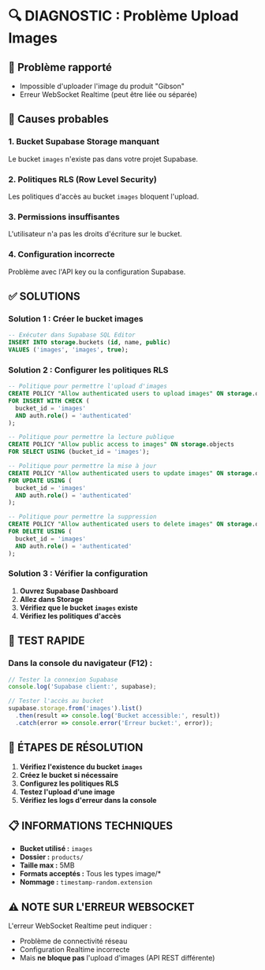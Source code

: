 # 🔍 DIAGNOSTIC : Problème Upload Images

## 🚨 Problème rapporté
- Impossible d'uploader l'image du produit "Gibson"
- Erreur WebSocket Realtime (peut être liée ou séparée)

## 🔧 Causes probables

### 1. **Bucket Supabase Storage manquant**
Le bucket `images` n'existe pas dans votre projet Supabase.

### 2. **Politiques RLS (Row Level Security)**
Les politiques d'accès au bucket `images` bloquent l'upload.

### 3. **Permissions insuffisantes**
L'utilisateur n'a pas les droits d'écriture sur le bucket.

### 4. **Configuration incorrecte**
Problème avec l'API key ou la configuration Supabase.

## ✅ SOLUTIONS

### Solution 1 : Créer le bucket images
```sql
-- Exécuter dans Supabase SQL Editor
INSERT INTO storage.buckets (id, name, public)
VALUES ('images', 'images', true);
```

### Solution 2 : Configurer les politiques RLS
```sql
-- Politique pour permettre l'upload d'images
CREATE POLICY "Allow authenticated users to upload images" ON storage.objects
FOR INSERT WITH CHECK (
  bucket_id = 'images' 
  AND auth.role() = 'authenticated'
);

-- Politique pour permettre la lecture publique
CREATE POLICY "Allow public access to images" ON storage.objects
FOR SELECT USING (bucket_id = 'images');

-- Politique pour permettre la mise à jour
CREATE POLICY "Allow authenticated users to update images" ON storage.objects
FOR UPDATE USING (
  bucket_id = 'images' 
  AND auth.role() = 'authenticated'
);

-- Politique pour permettre la suppression
CREATE POLICY "Allow authenticated users to delete images" ON storage.objects
FOR DELETE USING (
  bucket_id = 'images' 
  AND auth.role() = 'authenticated'
);
```

### Solution 3 : Vérifier la configuration
1. **Ouvrez Supabase Dashboard**
2. **Allez dans Storage**
3. **Vérifiez que le bucket `images` existe**
4. **Vérifiez les politiques d'accès**

## 🧪 TEST RAPIDE

### Dans la console du navigateur (F12) :
```javascript
// Tester la connexion Supabase
console.log('Supabase client:', supabase);

// Tester l'accès au bucket
supabase.storage.from('images').list()
  .then(result => console.log('Bucket accessible:', result))
  .catch(error => console.error('Erreur bucket:', error));
```

## 🎯 ÉTAPES DE RÉSOLUTION

1. **Vérifiez l'existence du bucket `images`**
2. **Créez le bucket si nécessaire**
3. **Configurez les politiques RLS**
4. **Testez l'upload d'une image**
5. **Vérifiez les logs d'erreur dans la console**

## 📋 INFORMATIONS TECHNIQUES

- **Bucket utilisé :** `images`
- **Dossier :** `products/`
- **Taille max :** 5MB
- **Formats acceptés :** Tous les types image/*
- **Nommage :** `timestamp-random.extension`

## ⚠️ NOTE SUR L'ERREUR WEBSOCKET

L'erreur WebSocket Realtime peut indiquer :
- Problème de connectivité réseau
- Configuration Realtime incorrecte
- Mais **ne bloque pas** l'upload d'images (API REST différente)
